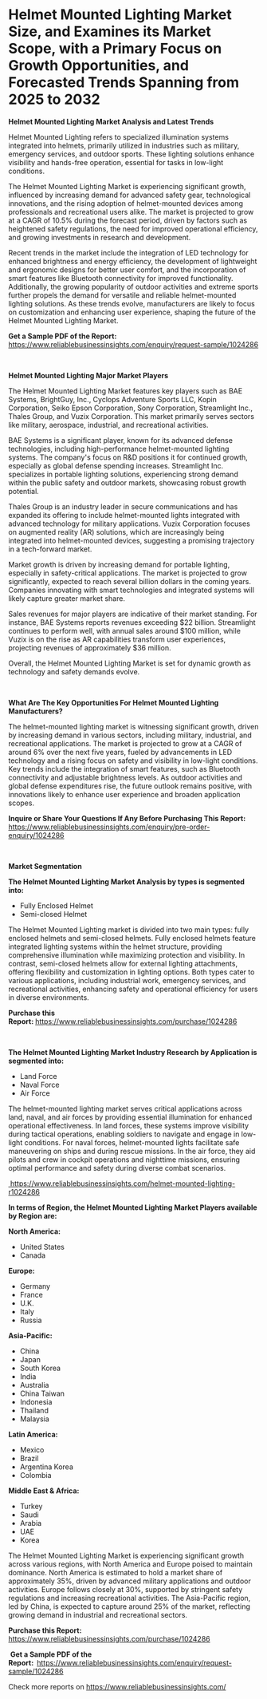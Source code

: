 <p><h1>Helmet Mounted Lighting Market Size, and Examines its Market Scope, with a Primary Focus on Growth Opportunities, and Forecasted Trends Spanning from 2025 to 2032</h1></p><p><strong>Helmet Mounted Lighting Market Analysis and Latest Trends</strong></p>
<p><p>Helmet Mounted Lighting refers to specialized illumination systems integrated into helmets, primarily utilized in industries such as military, emergency services, and outdoor sports. These lighting solutions enhance visibility and hands-free operation, essential for tasks in low-light conditions.</p><p>The Helmet Mounted Lighting Market is experiencing significant growth, influenced by increasing demand for advanced safety gear, technological innovations, and the rising adoption of helmet-mounted devices among professionals and recreational users alike. The market is projected to grow at a CAGR of 10.5% during the forecast period, driven by factors such as heightened safety regulations, the need for improved operational efficiency, and growing investments in research and development.</p><p>Recent trends in the market include the integration of LED technology for enhanced brightness and energy efficiency, the development of lightweight and ergonomic designs for better user comfort, and the incorporation of smart features like Bluetooth connectivity for improved functionality. Additionally, the growing popularity of outdoor activities and extreme sports further propels the demand for versatile and reliable helmet-mounted lighting solutions. As these trends evolve, manufacturers are likely to focus on customization and enhancing user experience, shaping the future of the Helmet Mounted Lighting Market.</p></p>
<p><strong>Get a Sample PDF of the Report:&nbsp;</strong> <a href="https://www.reliablebusinessinsights.com/enquiry/request-sample/1024286?utm_campaign=2099&utm_medium=2&utm_source=Github&utm_content=ia&utm_term=22032025&utm_id=helmet-mounted-lighting">https://www.reliablebusinessinsights.com/enquiry/request-sample/1024286</a></p>
<p>&nbsp;</p>
<p><strong>Helmet Mounted Lighting Major Market Players</strong></p>
<p><p>The Helmet Mounted Lighting Market features key players such as BAE Systems, BrightGuy, Inc., Cyclops Adventure Sports LLC, Kopin Corporation, Seiko Epson Corporation, Sony Corporation, Streamlight Inc., Thales Group, and Vuzix Corporation. This market primarily serves sectors like military, aerospace, industrial, and recreational activities.</p><p>BAE Systems is a significant player, known for its advanced defense technologies, including high-performance helmet-mounted lighting systems. The company's focus on R&D positions it for continued growth, especially as global defense spending increases. Streamlight Inc. specializes in portable lighting solutions, experiencing strong demand within the public safety and outdoor markets, showcasing robust growth potential.</p><p>Thales Group is an industry leader in secure communications and has expanded its offering to include helmet-mounted lights integrated with advanced technology for military applications. Vuzix Corporation focuses on augmented reality (AR) solutions, which are increasingly being integrated into helmet-mounted devices, suggesting a promising trajectory in a tech-forward market.</p><p>Market growth is driven by increasing demand for portable lighting, especially in safety-critical applications. The market is projected to grow significantly, expected to reach several billion dollars in the coming years. Companies innovating with smart technologies and integrated systems will likely capture greater market share.</p><p>Sales revenues for major players are indicative of their market standing. For instance, BAE Systems reports revenues exceeding $22 billion. Streamlight continues to perform well, with annual sales around $100 million, while Vuzix is on the rise as AR capabilities transform user experiences, projecting revenues of approximately $36 million.</p><p>Overall, the Helmet Mounted Lighting Market is set for dynamic growth as technology and safety demands evolve.</p></p>
<p>&nbsp;</p>
<p><strong>What Are The Key Opportunities For Helmet Mounted Lighting Manufacturers?</strong></p>
<p><p>The helmet-mounted lighting market is witnessing significant growth, driven by increasing demand in various sectors, including military, industrial, and recreational applications. The market is projected to grow at a CAGR of around 6% over the next five years, fueled by advancements in LED technology and a rising focus on safety and visibility in low-light conditions. Key trends include the integration of smart features, such as Bluetooth connectivity and adjustable brightness levels. As outdoor activities and global defense expenditures rise, the future outlook remains positive, with innovations likely to enhance user experience and broaden application scopes.</p></p>
<p><strong>Inquire or Share Your Questions If Any Before Purchasing This Report:</strong> <a href="https://www.reliablebusinessinsights.com/enquiry/pre-order-enquiry/1024286?utm_campaign=2099&utm_medium=2&utm_source=Github&utm_content=ia&utm_term=22032025&utm_id=helmet-mounted-lighting">https://www.reliablebusinessinsights.com/enquiry/pre-order-enquiry/1024286</a></p>
<p>&nbsp;</p>
<p><strong>Market Segmentation</strong></p>
<p><strong>The Helmet Mounted Lighting Market Analysis by types is segmented into:</strong></p>
<p><ul><li>Fully Enclosed Helmet</li><li>Semi-closed Helmet</li></ul></p>
<p><p>The Helmet Mounted Lighting market is divided into two main types: fully enclosed helmets and semi-closed helmets. Fully enclosed helmets feature integrated lighting systems within the helmet structure, providing comprehensive illumination while maximizing protection and visibility. In contrast, semi-closed helmets allow for external lighting attachments, offering flexibility and customization in lighting options. Both types cater to various applications, including industrial work, emergency services, and recreational activities, enhancing safety and operational efficiency for users in diverse environments.</p></p>
<p><strong>Purchase this Report:&nbsp;</strong><a href="https://www.reliablebusinessinsights.com/purchase/1024286?utm_campaign=2099&utm_medium=2&utm_source=Github&utm_content=ia&utm_term=22032025&utm_id=helmet-mounted-lighting">https://www.reliablebusinessinsights.com/purchase/1024286</a></p>
<p>&nbsp;</p>
<p><strong>The Helmet Mounted Lighting Market Industry Research by Application is segmented into:</strong></p>
<p><ul><li>Land Force</li><li>Naval Force</li><li>Air Force</li></ul></p>
<p><p>The helmet-mounted lighting market serves critical applications across land, naval, and air forces by providing essential illumination for enhanced operational effectiveness. In land forces, these systems improve visibility during tactical operations, enabling soldiers to navigate and engage in low-light conditions. For naval forces, helmet-mounted lights facilitate safe maneuvering on ships and during rescue missions. In the air force, they aid pilots and crew in cockpit operations and nighttime missions, ensuring optimal performance and safety during diverse combat scenarios.</p></p>
<p><a href="https://www.reliablebusinessinsights.com/helmet-mounted-lighting-r1024286?utm_campaign=2099&utm_medium=2&utm_source=Github&utm_content=ia&utm_term=22032025&utm_id=helmet-mounted-lighting">&nbsp;https://www.reliablebusinessinsights.com/helmet-mounted-lighting-r1024286</a></p>
<p><strong>In terms of Region, the Helmet Mounted Lighting Market Players available by Region are:</strong></p>
<p>
    <p> <strong> North America: </strong>
        <ul>
            <li>United States</li>
            <li>Canada</li>
        </ul>
        </p> 
    <p> <strong> Europe: </strong>
        <ul>
            <li>Germany</li>
            <li>France</li>
            <li>U.K.</li>
            <li>Italy</li>
            <li>Russia</li>
        </ul>
        </p> 
    <p> <strong> Asia-Pacific: </strong>
        <ul>
            <li>China</li>
            <li>Japan</li>
            <li>South Korea</li>
            <li>India</li>
            <li>Australia</li>
            <li>China Taiwan</li>
            <li>Indonesia</li>
            <li>Thailand</li>
            <li>Malaysia</li>
        </ul>
        </p> 
    <p> <strong> Latin America: </strong>
        <ul>
            <li>Mexico</li>
            <li>Brazil</li>
            <li>Argentina Korea</li>
            <li>Colombia</li>
        </ul>
        </p> 
    <p> <strong> Middle East & Africa: </strong>
        <ul>
            <li>Turkey</li>
            <li>Saudi</li>
            <li>Arabia</li>
            <li>UAE</li>
            <li>Korea</li>
        </ul>
    </p>
    </p>
<p><p>The Helmet Mounted Lighting Market is experiencing significant growth across various regions, with North America and Europe poised to maintain dominance. North America is estimated to hold a market share of approximately 35%, driven by advanced military applications and outdoor activities. Europe follows closely at 30%, supported by stringent safety regulations and increasing recreational activities. The Asia-Pacific region, led by China, is expected to capture around 25% of the market, reflecting growing demand in industrial and recreational sectors.</p></p>
<p><strong>Purchase this Report: </strong><a href="https://www.reliablebusinessinsights.com/purchase/1024286?utm_campaign=2099&utm_medium=2&utm_source=Github&utm_content=ia&utm_term=22032025&utm_id=helmet-mounted-lighting">https://www.reliablebusinessinsights.com/purchase/1024286</a></p>
<p>&nbsp;<strong>Get a Sample PDF of the Report:&nbsp;&nbsp;</strong><a href="https://www.reliablebusinessinsights.com/enquiry/request-sample/1024286?utm_campaign=2099&utm_medium=2&utm_source=Github&utm_content=ia&utm_term=22032025&utm_id=helmet-mounted-lighting">https://www.reliablebusinessinsights.com/enquiry/request-sample/1024286</a></p>
<p><strong></strong></p>
<p>Check more reports on <a href="https://www.reliablebusinessinsights.com/?utm_campaign=2099&utm_medium=2&utm_source=Github&utm_content=ia&utm_term=22032025&utm_id=helmet-mounted-lighting">https://www.reliablebusinessinsights.com/</a></p>